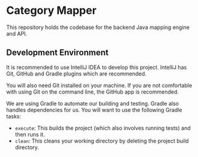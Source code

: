 # Category Mapper

This repository holds the codebase for the backend Java mapping engine and API.

## Development Environment
It is recommended to use IntelliJ IDEA to develop this project. IntelliJ has
Git, GitHub and Gradle plugins which are recommended.

You will also need Git installed on your machine. If you are not comfortable
with using Git on the command line, the GitHub app is recommended.

We are using Gradle to automate our building and testing. Gradle also handles
dependencies for us. You will want to use the following Gradle tasks:
 - `execute`: This builds the project (which also involves running tests) and
then runs it.
 - `clean`: This cleans your working directory by deleting the project build
directory.
